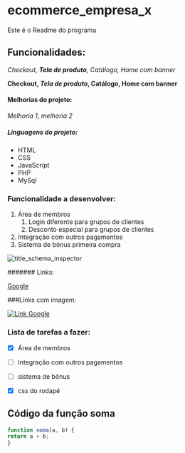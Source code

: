 # ecommerce_empresa_x
Este é o Readme do programa

## Funcionalidades:

_Checkout, **Tela de produto**, Catálogo, Home com banner_

**Checkout, _Tela de produto_, Catálogo, Home com banner**

#### Melhorias do projeto:

_Melhoria 1_, _melhoria 2_

##### Linguagens do projeto:
* HTML
* CSS
* JavaScript
* PHP
* MySql

### Funcionalidade a desenvolver:
  1. Área de membros
     1. Login diferente para grupos de clientes
     2. Desconto especial para grupos de clientes
  3. Integração com outros pagamentos
  4. Sistema de bônus primeira compra

![title_schema_inspector](https://github.com/altlfkb/ecommerce_empresa_x/assets/116196410/1410cdb4-87c9-4ed5-8c80-b056ff10da9e) 

####### Links:

[Google](https://www.google.com/)

###Links com imagem: 

[![Link Google](https://github.com/altlfkb/ecommerce_empresa_x/assets/116196410/1e41890b-a9ed-4e29-91a5-f30bfe5e1f18)](https://www.google.com)

### Lista de tarefas a fazer:
- [x] Área de membros
- [ ] Integração com outros pagamentos
- [ ] sistema de bônus
- [x] css do rodapé


## Código da função soma 
```javascript
function soma(a, b) {
return a + b;
}




     
